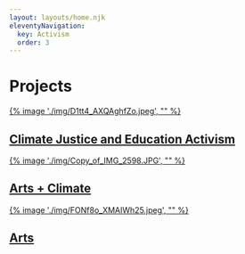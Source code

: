 ```yaml
---
layout: layouts/home.njk
eleventyNavigation:
  key: Activism
  order: 3
---
```

# Projects

<div class="grid grid-cols-1 md:grid-cols-2 grid-rows-2 gap-4 grid-flow-row	">
    <div class="relative">
      <a href="/projects/climate-justice-education-activism">
      {% image './img/D1tt4_AXQAghfZo.jpeg', "" %}
      <h2 class="absolute bottom-0 h-24 inset-x-0 backdrop-blur-xl p-2 text-center text-white flex flex-column items-center">
        <span class="inline-block text-center w-full">Climate Justice and Education Activism</span>
        </h2>
      </a>
    </div>
    <div class="relative">
      <a href="/projects/arts-and-climate">
      {% image './img/Copy_of_IMG_2598.JPG', "" %}
      <h2 class="absolute bottom-0 h-24 inset-x-0 backdrop-blur-xl p-2 text-center text-white flex flex-column items-center">
        <span class="inline-block text-center w-full">Arts + Climate</span>
      </h2>
      </a>
    </div>
      <div class="relative">
      <a href="/projects/arts">
      {% image './img/FONf8o_XMAIWh25.jpeg', "" %}
      <h2 class="absolute bottom-0 h-24 inset-x-0 backdrop-blur-xl p-2 text-center text-white flex flex-column items-center">
      <span class="inline-block text-center w-full">Arts</span>
      </h2>
      </a>
    </div>
</div>
